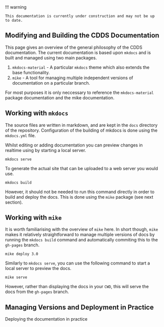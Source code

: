 !!! warning

    This documentation is currently under construction and may not be up to date.

## Modifying and Building the CDDS Documentation

This page gives an overview of the general philosophy of the CDDS documentation.
The current documentation is based upon `mkdocs` and is built and managed using two main packages.

1. `mkdocs-material` - A particular `mkdocs` theme which also extends the base functionality.
2. `mike` - A tool for managing multiple independent versions of documentation on a particular branch.

For most purposes it is only neccessary to reference the `mkdocs-material` package documentation and the mike documentation.


## Working with `mkdocs`

The source files are written in markdown, and are kept in the `docs` directory of the repository.
Configuration of the building of mkdocs is done using the `mkdocs.yml` file.

Whilst editing or adding documentation you can preview changes in realtime using by starting a local server.

```
mkdocs serve
```

To generate the actual site that can be uploaded to a web server you would use.

```
mkdocs build
```

However, it should not be needed to run this command directly in order to build and deploy the docs.
This is done using the `mike` package (see next section).


## Working with `mike`

It is worth familiarising with the overview of `mike` here.
In short though, `mike` makes it relatively straightforward to manage multiple versions of docs by running the `mkdocs build` command and automatically commiting this to the `gh-pages` branch.

```
mike deploy 3.0
```

Similarly to `mkdocs serve`, you can use the following command to start a local server to preview the docs.

```
mike serve
```

However, rather than displaying the docs in your `CWD`, this will serve the docs from the `gh-pages` branch.


## Managing Versions and Deployment in Practice

Deploying the documentation in practice
